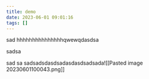 ```yaml
---
title: demo
date: 2023-06-01 09:01:16
tags: []
---
```

sad
hhhhhhhhhhhhhhhqwewqdasdsa

sadsa

sad
sa
sadsadsdasdsadasdasdsadsada![[Pasted image 20230601100043.png]]